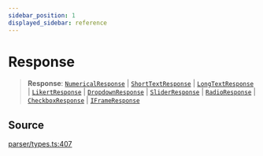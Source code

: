 ```yaml
---
sidebar_position: 1
displayed_sidebar: reference
---
```


# Response

> **Response**: [`NumericalResponse`](../interfaces/NumericalResponse.md) \| [`ShortTextResponse`](../interfaces/ShortTextResponse.md) \| [`LongTextResponse`](../interfaces/LongTextResponse.md) \| [`LikertResponse`](../interfaces/LikertResponse.md) \| [`DropdownResponse`](../interfaces/DropdownResponse.md) \| [`SliderResponse`](../interfaces/SliderResponse.md) \| [`RadioResponse`](../interfaces/RadioResponse.md) \| [`CheckboxResponse`](../interfaces/CheckboxResponse.md) \| [`IFrameResponse`](../interfaces/IFrameResponse.md)

## Source

[parser/types.ts:407](https://github.com/revisit-studies/study/blob/949297c405e1cac0edd9fce85d4f1f8a60f876df/src/parser/types.ts#L407)

